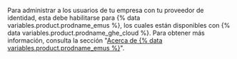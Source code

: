 Para administrar a los usuarios de tu empresa con tu proveedor de identidad, esta debe habilitarse para {% data variables.product.prodname_emus %}, los cuales están disponibles con {% data variables.product.prodname_ghe_cloud %}. Para obtener más información, consulta la sección "[Acerca de {% data variables.product.prodname_emus %}](/github/setting-up-and-managing-your-enterprise/managing-your-enterprise-users-with-your-identity-provider/about-enterprise-managed-users)".